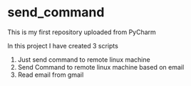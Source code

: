 # send_command
This is my first repository uploaded from PyCharm

In this project I have created 3 scripts
1. Just send command to remote linux machine
2. Send Command to remote linux machine based on email
3. Read email from gmail
